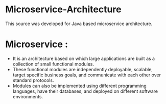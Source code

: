 # Microservice-Architecture

This source was developed for Java based microservice architecture.

# Microservice :
* It is an architecture based on which large applications are built as a collection of small functional modules.
* These functional modules are independently deployable, scalable, target specific business goals, and communicate with each other over standard protocols.
* Modules can also be implemented using different programming languages, have their databases, and deployed on different software environments.



